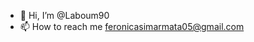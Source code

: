 - 👋 Hi, I’m @Laboum90
- 📫 How to reach me feronicasimarmata05@gmail.com

<!---
Laboum90/Laboum90 is a ✨ special ✨ repository because its `README.md` (this file) appears on your GitHub profile.
You can click the Preview link to take a look at your changes.
--->
